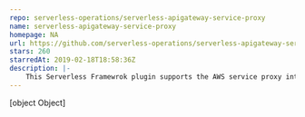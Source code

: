 ```yaml
---
repo: serverless-operations/serverless-apigateway-service-proxy
name: serverless-apigateway-service-proxy
homepage: NA
url: https://github.com/serverless-operations/serverless-apigateway-service-proxy
stars: 260
starredAt: 2019-02-18T18:58:36Z
description: |-
    This Serverless Framewrok plugin supports the AWS service proxy integration feature of API Gateway.
---
```


[object Object]
